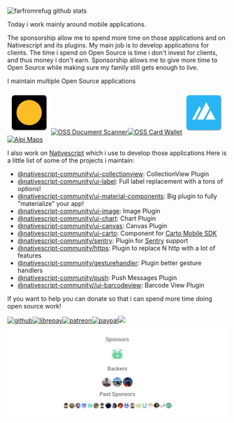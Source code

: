 ![farfromrefug github stats](https://github-readme-stats-git-master-airopis-projects.vercel.app/api?username=farfromrefug&count_private=true&show_icons=true&locale=en&role=OWNER,ORGANIZATION_MEMBER)

Today i work mainly around mobile applications.

The sponsorship allow me to spend more time on those applications and on Nativescript and its plugins. My main job is to develop applications for clients. The time i spend on Open Source is time i don't invest for clients, and thus money i don't earn. Sponsorship allows me to give more time to Open Source while making sure my family still gets enough to live.

I maintain multiple Open Source applications

[<img src="https://github.com/Akylas/oss-weather/raw/master/App_Resources/Android/src/main/res/mipmap-xxxhdpi/ic_launcher.png" alt="OSS Weather" height="100">](https://github.com/Akylas/oss-weather)[<img src="https://github.com/Akylas/com.akylas.documentscanner/raw/master/App_Resources/documentscanner/Android/src/main/res/mipmap-xxxhdpi/ic_launcher.png" alt="OSS Document Scanner" height="100">](https://github.com/Akylas/com.akylas.documentscanner)[<img src="https://github.com/Akylas/com.akylas.documentscanner/raw/master/App_Resources/cardwallet/Android/src/main/res/mipmap-xxxhdpi/ic_launcher.webp" alt="OSS Card Wallet" height="100">](https://github.com/Akylas/com.akylas.documentscanner)[<img src="https://github.com/Akylas/alpimaps/raw/master/App_Resources/Android/src/main/res/mipmap-xxxhdpi/ic_launcher.png" alt="Alpi Maps" height="100">](https://github.com/Akylas/alpimaps)[<img src="https://github.com/farfromrefug/EnforceDoze/raw/master/fastlane/metadata/android/en-US/images/icon.png" alt="Alpi Maps" height="100">]()

I also work on [Nativescript](https://www.nativescript.org/) which i use to develop those applications
Here is a little list of some of the projects i maintain:

* [@nativescript-community/ui-collectionview](https://github.com/nativescript-community/ui-collectionview): CollectionView Plugin
* [@nativescript-community/ui-label](https://github.com/nativescript-community/ui-label): Full label replacement with a tons of options!
* [@nativescript-community/ui-material-components](https://github.com/nativescript-community/ui-material-components): Big plugin to fully "materialize" your app!
* [@nativescript-community/ui-image](https://github.com/nativescript-community/ui-image): Image Plugin 
* [@nativescript-community/ui-chart](hhttps://github.com/nativescript-community/ui-chart): Chart Plugin
* [@nativescript-community/ui-canvas](https://github.com/nativescript-community/ui-canvas): Canvas Plugin
* [@nativescript-community/ui-carto](https://github.com/nativescript-community/ui-carto): Component for [Carto Mobile SDK](https://github.com/CartoDB/mobile-sdk)
* [@nativescript-community/sentry](https://github.com/nativescript-community/sentry): Plugin for [Sentry](https://github.com/getsentry/sentry) support
* [@nativescript-community/https](https://github.com/nativescript-community/https): Plugin to replace N http with a lot of features
* [@nativescript-community/gesturehandler](https://github.com/nativescript-community/gesturehandler): Plugin better gesture handlers
* [@nativescript-community/push](https://github.com/nativescript-community/push): Push Messages Plugin
* [@nativescript-community//ui-barcodeview](https://github.com/nativescript-community/ui-barcodeview): Barcode View Plugin


If you want to help you can donate so that i can spend more time doing open source work!

 [<img src="https://external-content.duckduckgo.com/iu/?u=https%3A%2F%2Ftse4.explicit.bing.net%2Fth%3Fid%3DOIP.hIGMGIFrost-G-FNL2kXiQHaHa%26pid%3DApi&f=1&ipt=07208f7d6e9be40d3033950f3cd9c0c579545845a2a4160242cbd610d9b86777&ipo=images" alt="github" height="60">](https://github.com/farfromrefug)[<img src="https://github.githubassets.com/assets/liberapay-48108ded7267.svg" alt="librepay" height="60">](https://liberapay.com/farfromrefuge)[<img src="https://github.githubassets.com/assets/patreon-96b15b9db4b9.svg" alt="patreon" height="60">](https://patreon.com/farfromrefuge)[<img src="https://external-content.duckduckgo.com/iu/?u=https%3A%2F%2Ftse1.mm.bing.net%2Fth%3Fid%3DOIP.80mAm58z9yS44YaSHUdESQHaHa%26pid%3DApi&f=1&ipt=9c326c9d9740e9f56c2ce4db24bc58792e253301263d64729e62dfb640c014f3&ipo=images" alt="paypal" height="60">](http://paypal.me/farfromfefug)<a href="https://www.buymeacoffee.com/farfromrefug"><img src="https://img.buymeacoffee.com/button-api/?text=Buy me a beer&emoji=🍺&slug=farfromrefug&button_colour=FFDD00&font_colour=000000&font_family=Comic&outline_colour=000000&coffee_colour=ffffff" /></a>


 <img src="https://raw.githubusercontent.com/farfromrefug/sponsorkit/main/sponsors.svg"/>

